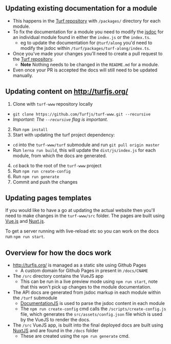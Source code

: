 ## Updating existing documentation for a module
- This happens in the [Turf repository](https://github.com/turfjs/turf/) with `/packages/` directory for each module. 
- To fix the documentation for a module you need to modify the [jsdoc](https://jsdoc.app/) for an individual module found in either the `index.js` or the `index.ts`. 
  - eg to update the documentation for `@turf/along` you'd need to modify the jsdoc within `/turf/packages/turf-along/index.ts`.
- Once you've made your changes you'll need to create a pull request to the [Turf repository](https://github.com/turfjs/turf/).
  - **Note** Nothing needs to be changed in the `README.md` for a module.
- Even once your PR is accepted the docs will still need to be updated manually.

## Updating content on http://turfjs.org/
1. Clone with `turf-www` repository locally
  - `git clone https://github.com/Turfjs/turf-www.git --recursive` 
  - _Important: The `--recursive` flag is important._
2. Run `npm install`
3. Start with updating the turf project dependency:
  - `cd` into the `turf-www/turf` submodule and run `git pull origin master`
  - Run `lerna run build`, this will update the `dist/js/index.js` for each module, from which the docs are generated.
4. `cd` back to the root of the `turf-www` project
5. Run `npm run create-config`
6. Run `npm run generate`
7. Commit and push the changes

## Updating pages templates
If you would like to have a go at updating the actual website then you'll need to make changes in the `turf-www/src` folder. The pages are built using [Vue.js](https://vuejs.org/) and [Nuxt.js](https://nuxtjs.org/).

To get a server running with live-reload etc so you can work on the docs run `npm run start`. 

## Overview for how the docs work
- http://turfjs.org/ is managed as a static site using Github Pages
  - A custom domain for Github Pages in present in `/docs/CNAME`
- The `/src` directory contains the VueJS app
  - This can be run in a live preview mode using `npm run start`, note that this won't pick up changes to the module documentation.
- The API docs are generated from jsdoc markup in each module within the `/turf` submodule
  - [DocumentationJS](https://documentation.js.org/) is used to parse the jsdoc content in each module
  - The `npm run create-config` cmd calls the `/scripts/create-config.js` file, which generates the `src/assets/config.json` file which is used by the VueJS to render the docs.
- The `/src` VueJS app, is built into the final deployed docs are built using [NuxtJS](https://nuxtjs.org/) and are found in the `/docs` folder
  - These are created using the `npm run generate` cmd. 
